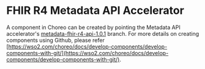 # FHIR R4 Metadata API Accelerator

A component in Choreo can be created by pointing the Metadata API accelerator's [metadata-fhir-r4-api-1.0.1](https://github.com/wso2/open-healthcare-choreo-accelerators/tree/metadata-fhir-r4-api-1.0.1) branch. For more details on creating components using Github, please refer [https://wso2.com/choreo/docs/develop-components/develop-components-with-git/](https://wso2.com/choreo/docs/develop-components/develop-components-with-git/).